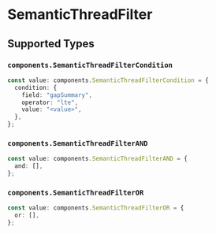 # SemanticThreadFilter


## Supported Types

### `components.SemanticThreadFilterCondition`

```typescript
const value: components.SemanticThreadFilterCondition = {
  condition: {
    field: "gapSummary",
    operator: "lte",
    value: "<value>",
  },
};
```

### `components.SemanticThreadFilterAND`

```typescript
const value: components.SemanticThreadFilterAND = {
  and: [],
};
```

### `components.SemanticThreadFilterOR`

```typescript
const value: components.SemanticThreadFilterOR = {
  or: [],
};
```

